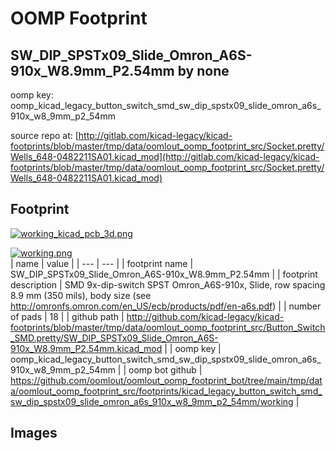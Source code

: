 # OOMP Footprint  
## SW_DIP_SPSTx09_Slide_Omron_A6S-910x_W8.9mm_P2.54mm  by none  
  
oomp key: oomp_kicad_legacy_button_switch_smd_sw_dip_spstx09_slide_omron_a6s_910x_w8_9mm_p2_54mm  
  
source repo at: [http://gitlab.com/kicad-legacy/kicad-footprints/blob/master/tmp/data/oomlout_oomp_footprint_src/Socket.pretty/Wells_648-0482211SA01.kicad_mod](http://gitlab.com/kicad-legacy/kicad-footprints/blob/master/tmp/data/oomlout_oomp_footprint_src/Socket.pretty/Wells_648-0482211SA01.kicad_mod)  
## Footprint  
  
[![working_kicad_pcb_3d.png](working_kicad_pcb_3d_600.png)](working_kicad_pcb_3d.png)  
  
[![working.png](working_600.png)](working.png)  
| name | value | 
| --- | --- | 
| footprint name | SW_DIP_SPSTx09_Slide_Omron_A6S-910x_W8.9mm_P2.54mm | 
| footprint description | SMD 9x-dip-switch SPST Omron_A6S-910x, Slide, row spacing 8.9 mm (350 mils), body size  (see http://omronfs.omron.com/en_US/ecb/products/pdf/en-a6s.pdf) | 
| number of pads | 18 | 
| github path | http://github.com/kicad-legacy/kicad-footprints/blob/master/tmp/data/oomlout_oomp_footprint_src/Button_Switch_SMD.pretty/SW_DIP_SPSTx09_Slide_Omron_A6S-910x_W8.9mm_P2.54mm.kicad_mod | 
| oomp key | oomp_kicad_legacy_button_switch_smd_sw_dip_spstx09_slide_omron_a6s_910x_w8_9mm_p2_54mm | 
| oomp bot github | https://github.com/oomlout/oomlout_oomp_footprint_bot/tree/main/tmp/data/oomlout_oomp_footprint_src/footprints/kicad_legacy_button_switch_smd_sw_dip_spstx09_slide_omron_a6s_910x_w8_9mm_p2_54mm/working | 
## Images  
